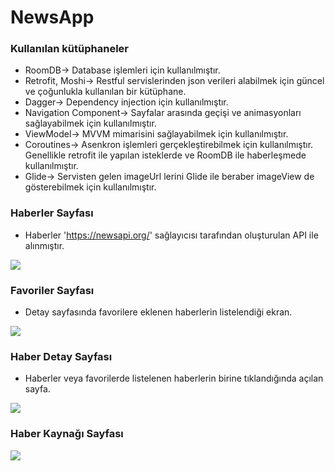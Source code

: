 # NewsApp

### Kullanılan kütüphaneler

* RoomDB-> Database işlemleri için kullanılmıştır.
* Retrofit, Moshi-> Restful servislerinden json verileri alabilmek için güncel ve çoğunlukla kullanılan bir kütüphane.
* Dagger-> Dependency injection için kullanılmıştır.
* Navigation Component-> Sayfalar arasında geçişi ve animasyonları sağlayabilmek için kullanılmıştır.
* ViewModel-> MVVM mimarisini sağlayabilmek için kullanılmıştır.
* Coroutines-> Asenkron işlemleri gerçekleştirebilmek için kullanılmıştır. Genellikle retrofit ile yapılan isteklerde ve RoomDB ile haberleşmede kullanılmıştır.
* Glide-> Servisten gelen imageUrl lerini Glide ile beraber imageView de gösterebilmek için kullanılmıştır.

### Haberler Sayfası
* Haberler 'https://newsapi.org/' sağlayıcısı tarafından oluşturulan API ile alınmıştır. 

![](https://github.com/yunusbedir/AppcentNewsApp/blob/master/screenshots/NewsScreen.PNG)


### Favoriler Sayfası
* Detay sayfasında favorilere eklenen haberlerin listelendiği ekran.

![](https://github.com/yunusbedir/AppcentNewsApp/blob/master/screenshots/FavoritesScreen.PNG)


### Haber Detay Sayfası
* Haberler veya favorilerde listelenen haberlerin birine tıklandığında açılan sayfa.

![](https://github.com/yunusbedir/AppcentNewsApp/blob/master/screenshots/NewsDetailScreen.PNG)


### Haber Kaynağı Sayfası 

![](https://github.com/yunusbedir/AppcentNewsApp/blob/master/screenshots/NewsSourceScreen.PNG)




